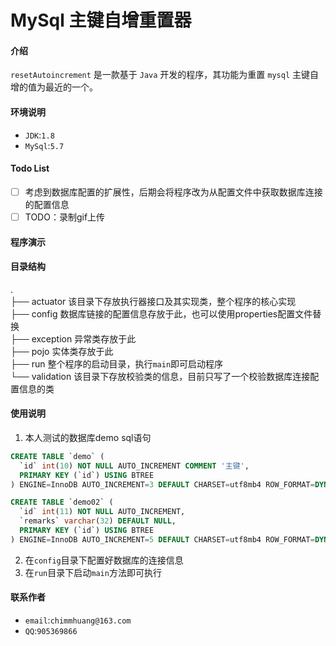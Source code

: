 # MySql 主键自增重置器

#### 介绍
`resetAutoincrement` 是一款基于 `Java` 开发的程序，其功能为重置 `mysql` 主键自增的值为最近的一个。

#### 环境说明
- `JDK`:`1.8`
- `MySql`:`5.7`

#### Todo List
* [ ] 考虑到数据库配置的扩展性，后期会将程序改为从配置文件中获取数据库连接的配置信息
* [ ] TODO：录制gif上传

#### 程序演示

#### 目录结构

.  
├── actuator      该目录下存放执行器接口及其实现类，整个程序的核心实现  
├── config        数据库链接的配置信息存放于此，也可以使用properties配置文件替换  
├── exception     异常类存放于此  
├── pojo          实体类存放于此   
├── run           整个程序的启动目录，执行`main`即可启动程序   
└── validation    该目录下存放校验类的信息，目前只写了一个校验数据库连接配置信息的类  

#### 使用说明
1. 本人测试的数据库demo sql语句
```sql
CREATE TABLE `demo` (
  `id` int(10) NOT NULL AUTO_INCREMENT COMMENT '主键',
  PRIMARY KEY (`id`) USING BTREE
) ENGINE=InnoDB AUTO_INCREMENT=3 DEFAULT CHARSET=utf8mb4 ROW_FORMAT=DYNAMIC COMMENT='demo数据库';

CREATE TABLE `demo02` (
  `id` int(11) NOT NULL AUTO_INCREMENT,
  `remarks` varchar(32) DEFAULT NULL,
  PRIMARY KEY (`id`) USING BTREE
) ENGINE=InnoDB AUTO_INCREMENT=5 DEFAULT CHARSET=utf8mb4 ROW_FORMAT=DYNAMIC COMMENT='demo02数据库';
```
2. 在`config`目录下配置好数据库的连接信息
3. 在`run`目录下启动`main`方法即可执行

#### 联系作者
- `email`:`chimmhuang@163.com`
- `QQ`:`905369866`